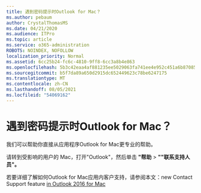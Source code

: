 ```yaml
---
title: 遇到密码提示时Outlook for Mac？
ms.author: pebaum
author: CrystalThomasMS
ms.date: 04/21/2020
ms.audience: ITPro
ms.topic: article
ms.service: o365-administration
ROBOTS: NOINDEX, NOFOLLOW
localization_priority: Normal
ms.assetid: 6cc25b24-fc6c-4810-9ff8-6cc3a8b4e863
ms.openlocfilehash: 5b3c42eaa4af881235ee5029063fa741ee4e952c451a6b87085f2294d2cd3f71
ms.sourcegitcommit: b5f7da89a650d2915dc652449623c78be6247175
ms.translationtype: MT
ms.contentlocale: zh-CN
ms.lasthandoff: 08/05/2021
ms.locfileid: "54069162"
---
```

# <a name="experiencing-repeated-password-prompts-in-outlook-for-mac"></a>遇到密码提示时Outlook for Mac？

我们可以帮助你直接从应用程序Outlook for Mac更专业的帮助。
  
请转到受影响的用户的 Mac，打开"Outlook"，然后单击 **"帮助** \> **""联系支持人员"。**
  
若要详细了解如何Outlook for Mac应用内客户支持，请参阅本文：new Contact Support feature [in Outlook 2016 for Mac](https://answers.microsoft.com/msoffice/forum/msoffice_outlook-mso_mac-mso_mac2016/new-contact-support-feature-in-outlook-2016-for/d4fc21c4-25e2-4e10-b943-1fba6542b517)
  

